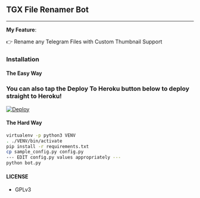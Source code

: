 ## TGX File Renamer Bot
---

**My Feature**:

👉 Rename any Telegram Files with Custom Thumbnail Support

### Installation

#### The Easy Way

### You can also tap the Deploy To Heroku button below to deploy straight to Heroku!

[![Deploy](https://www.herokucdn.com/deploy/button.svg)](https://www.heroku.com/deploy?template=https://github.com/deadsec-testing/TGXRenamerBot)

#### The Hard Way

```sh
virtualenv -p python3 VENV
. ./VENV/bin/activate
pip install -r requirements.txt
cp sample_config.py config.py
--- EDIT config.py values appropriately ---
python bot.py
```

#### LICENSE
- GPLv3

